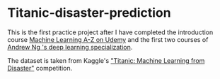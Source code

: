 # Titanic-disaster-prediction
This is the first practice project after I have completed the introduction course [Machine Learning A-Z on Udemy](https://www.udemy.com/machinelearning/) and the first two courses of [Andrew Ng 's deep learning specialization](https://www.coursera.org/specializations/deep-learning).

The dataset is taken from Kaggle's ["Titanic: Machine Learning from Disaster"](https://www.kaggle.com/c/titanic) competition.

